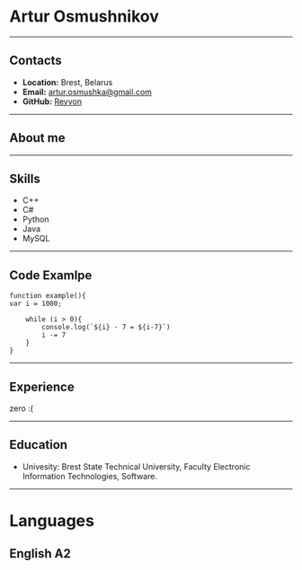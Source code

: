 # Artur Osmushnikov
***
## Contacts
+ **Location:** Brest, Belarus 
+ **Email:** artur.osmushka@gmail.com
+ **GitHub:** [Reyvon](https://github.com/Reyvon)
***
## About me

***
## Skills
* C++
* C#
* Python
* Java
* MySQL
***
## Code Examlpe
```
function example(){
var i = 1000;

    while (i > 0){
        console.log(`${i} - 7 = ${i-7}`)
        i -= 7
    }
}
```
***
## Experience
zero :(
***
## Education
* Univesity: Brest State Technical University, Faculty Electronic Information Technologies, Software.
***
# Languages
## English A2
